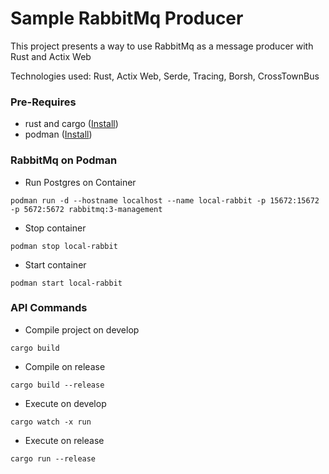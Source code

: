 # Sample RabbitMq Producer
This project presents a way to use RabbitMq as a message producer with Rust and Actix Web

Technologies used: Rust, Actix Web, Serde, Tracing, Borsh, CrossTownBus

### Pre-Requires
- rust and cargo ([Install](https://www.rust-lang.org/tools/install))
- podman ([Install](https://podman.io/getting-started/installation))

### RabbitMq on Podman

- Run Postgres on Container

`podman run -d --hostname localhost --name local-rabbit -p 15672:15672 -p 5672:5672 rabbitmq:3-management`

- Stop container

`podman stop local-rabbit`

- Start container

`podman start local-rabbit`


### API Commands

- Compile project on develop

`cargo build`

- Compile on release

`cargo build --release`

- Execute on develop

`cargo watch -x run`

- Execute on release

`cargo run --release`






